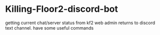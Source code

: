 # Killing-Floor2-discord-bot
getting current chat/server status from kf2 web admin returns to discord text channel. have some useful commands
